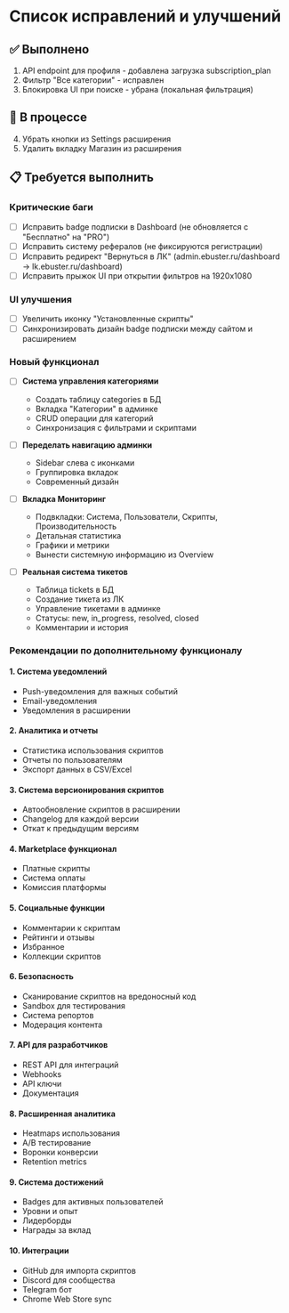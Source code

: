 # Список исправлений и улучшений

## ✅ Выполнено
1. API endpoint для профиля - добавлена загрузка subscription_plan
2. Фильтр "Все категории" - исправлен
3. Блокировка UI при поиске - убрана (локальная фильтрация)

## 🔄 В процессе
4. Убрать кнопки из Settings расширения
5. Удалить вкладку Магазин из расширения

## 📋 Требуется выполнить

### Критические баги
- [ ] Исправить badge подписки в Dashboard (не обновляется с "Бесплатно" на "PRO")
- [ ] Исправить систему рефералов (не фиксируются регистрации)
- [ ] Исправить редирект "Вернуться в ЛК" (admin.ebuster.ru/dashboard → lk.ebuster.ru/dashboard)
- [ ] Исправить прыжок UI при открытии фильтров на 1920x1080

### UI улучшения
- [ ] Увеличить иконку "Установленные скрипты"
- [ ] Синхронизировать дизайн badge подписки между сайтом и расширением

### Новый функционал
- [ ] **Система управления категориями**
  - Создать таблицу categories в БД
  - Вкладка "Категории" в админке
  - CRUD операции для категорий
  - Синхронизация с фильтрами и скриптами

- [ ] **Переделать навигацию админки**
  - Sidebar слева с иконками
  - Группировка вкладок
  - Современный дизайн

- [ ] **Вкладка Мониторинг**
  - Подвкладки: Система, Пользователи, Скрипты, Производительность
  - Детальная статистика
  - Графики и метрики
  - Вынести системную информацию из Overview

- [ ] **Реальная система тикетов**
  - Таблица tickets в БД
  - Создание тикета из ЛК
  - Управление тикетами в админке
  - Статусы: new, in_progress, resolved, closed
  - Комментарии и история

### Рекомендации по дополнительному функционалу

#### 1. Система уведомлений
- Push-уведомления для важных событий
- Email-уведомления
- Уведомления в расширении

#### 2. Аналитика и отчеты
- Статистика использования скриптов
- Отчеты по пользователям
- Экспорт данных в CSV/Excel

#### 3. Система версионирования скриптов
- Автообновление скриптов в расширении
- Changelog для каждой версии
- Откат к предыдущим версиям

#### 4. Marketplace функционал
- Платные скрипты
- Система оплаты
- Комиссия платформы

#### 5. Социальные функции
- Комментарии к скриптам
- Рейтинги и отзывы
- Избранное
- Коллекции скриптов

#### 6. Безопасность
- Сканирование скриптов на вредоносный код
- Sandbox для тестирования
- Система репортов
- Модерация контента

#### 7. API для разработчиков
- REST API для интеграций
- Webhooks
- API ключи
- Документация

#### 8. Расширенная аналитика
- Heatmaps использования
- A/B тестирование
- Воронки конверсии
- Retention metrics

#### 9. Система достижений
- Badges для активных пользователей
- Уровни и опыт
- Лидерборды
- Награды за вклад

#### 10. Интеграции
- GitHub для импорта скриптов
- Discord для сообщества
- Telegram бот
- Chrome Web Store sync
